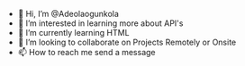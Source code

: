 - 👋 Hi, I’m @Adeolaogunkola
- 👀 I’m interested in learning more about API's 
- 🌱 I’m currently learning HTML
- 💞️ I’m looking to collaborate on Projects Remotely or Onsite
- 📫 How to reach me send a message

<!---
Adeolaogunkola/Adeolaogunkola is a ✨ special ✨ repository because its `README.md` (this file) appears on your GitHub profile.
You can click the Preview link to take a look at your changes.
--->
